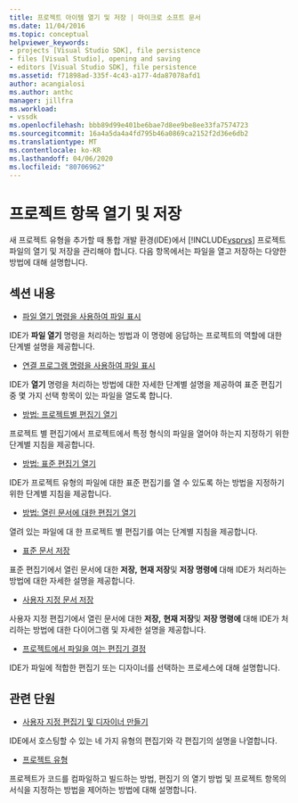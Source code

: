```yaml
---
title: 프로젝트 아이템 열기 및 저장 | 마이크로 소프트 문서
ms.date: 11/04/2016
ms.topic: conceptual
helpviewer_keywords:
- projects [Visual Studio SDK], file persistence
- files [Visual Studio], opening and saving
- editors [Visual Studio SDK], file persistence
ms.assetid: f71898ad-335f-4c43-a177-4da87078afd1
author: acangialosi
ms.author: anthc
manager: jillfra
ms.workload:
- vssdk
ms.openlocfilehash: bbb89d99e401be6bae7d8ee9be8ee33fa7574723
ms.sourcegitcommit: 16a4a5da4a4fd795b46a0869ca2152f2d36e6db2
ms.translationtype: MT
ms.contentlocale: ko-KR
ms.lasthandoff: 04/06/2020
ms.locfileid: "80706962"
---
```

# <a name="opening-and-saving-project-items"></a>프로젝트 항목 열기 및 저장
새 프로젝트 유형을 추가할 때 통합 개발 환경(IDE)에서 [!INCLUDE[vsprvs](../../code-quality/includes/vsprvs_md.md)] 프로젝트 파일의 열기 및 저장을 관리해야 합니다. 다음 항목에서는 파일을 열고 저장하는 다양한 방법에 대해 설명합니다.

## <a name="in-this-section"></a>섹션 내용
- [파일 열기 명령을 사용하여 파일 표시](../../extensibility/internals/displaying-files-by-using-the-open-file-command.md)

 IDE가 **파일 열기** 명령을 처리하는 방법과 이 명령에 응답하는 프로젝트의 역할에 대한 단계별 설명을 제공합니다.

- [연결 프로그램 명령을 사용하여 파일 표시](../../extensibility/internals/displaying-files-by-using-the-open-with-command.md)

 IDE가 **열기** 명령을 처리하는 방법에 대한 자세한 단계별 설명을 제공하여 표준 편집기 중 몇 가지 선택 항목이 있는 파일을 열도록 합니다.

- [방법: 프로젝트별 편집기 열기](../../extensibility/how-to-open-project-specific-editors.md)

 프로젝트 별 편집기에서 프로젝트에서 특정 형식의 파일을 열어야 하는지 지정하기 위한 단계별 지침을 제공합니다.

- [방법: 표준 편집기 열기](../../extensibility/how-to-open-standard-editors.md)

 IDE가 프로젝트 유형의 파일에 대한 표준 편집기를 열 수 있도록 하는 방법을 지정하기 위한 단계별 지침을 제공합니다.

- [방법: 열린 문서에 대한 편집기 열기](../../extensibility/how-to-open-editors-for-open-documents.md)

 열려 있는 파일에 대 한 프로젝트 별 편집기를 여는 단계별 지침을 제공합니다.

- [표준 문서 저장](../../extensibility/internals/saving-a-standard-document.md)

 표준 편집기에서 열린 문서에 대한 **저장,** **현재 저장**및 **저장 명령에** 대해 IDE가 처리하는 방법에 대한 자세한 설명을 제공합니다.

- [사용자 지정 문서 저장](../../extensibility/internals/saving-a-custom-document.md)

 사용자 지정 편집기에서 열린 문서에 대한 **저장,** **현재 저장**및 **저장 명령에** 대해 IDE가 처리하는 방법에 대한 다이어그램 및 자세한 설명을 제공합니다.

- [프로젝트에서 파일을 여는 편집기 결정](../../extensibility/internals/determining-which-editor-opens-a-file-in-a-project.md)

 IDE가 파일에 적합한 편집기 또는 디자이너를 선택하는 프로세스에 대해 설명합니다.

## <a name="related-sections"></a>관련 단원
- [사용자 지정 편집기 및 디자이너 만들기](../../extensibility/creating-custom-editors-and-designers.md)

 IDE에서 호스팅할 수 있는 네 가지 유형의 편집기와 각 편집기의 설명을 나열합니다.

- [프로젝트 유형](../../extensibility/internals/project-types.md)

 프로젝트가 코드를 컴파일하고 빌드하는 방법, 편집기 의 열기 방법 및 프로젝트 항목의 서식을 지정하는 방법을 제어하는 방법에 대해 설명합니다.
